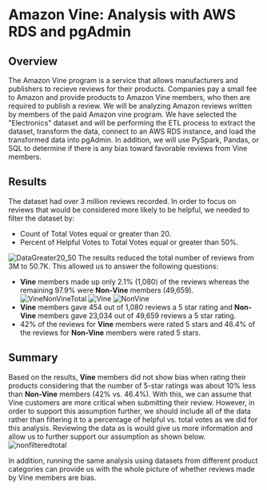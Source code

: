 # Amazon Vine: Analysis with AWS RDS and pgAdmin
## Overview
The Amazon Vine program is a service that allows manufacturers and publishers to recieve reviews for their products. Companies pay a small fee to Amazon and provide products to Amazon Vine members, who then are required to publish a review. We will be analyzing Amazon reviews written by members of the paid Amazon vine program. We have selected the "Electronics" dataset and will be performing the ETL process to extract the dataset, transform the data, connect to an AWS RDS instance, and load the transformed data into pgAdmin. In addition, we will use PySpark, Pandas, or SQL to determine if there is any bias toward favorable reviews from Vine members.

## Results
The dataset had over 3 million reviews recorded. In order to focus on reviews that would be considered more likely to be helpful, we needed to filter the dataset by:
* Count of Total Votes equal or greater than 20.
* Percent of Helpful Votes to Total Votes equal or greater than 50%.

![DataGreater20_50](https://user-images.githubusercontent.com/92230478/152665365-a149dfb2-5112-4bbf-8ad5-a77bf8ee1db0.png)
The results reduced the total number of reviews from 3M to 50.7K. This allowed us to answer the following questions:
* **Vine** members made up only 2.1% (1,080) of the reviews whereas the remaining 97.9% were **Non-Vine** members (49,659).
![VineNonVineTotal](https://user-images.githubusercontent.com/92230478/152665394-d5b65f66-1383-4a16-a377-7fa6445e9529.png)
![Vine](https://user-images.githubusercontent.com/92230478/152665386-1c4c78c0-50c2-4aa9-aafb-a2fc48d5145c.png)
![NonVine](https://user-images.githubusercontent.com/92230478/152665387-b9605e87-17c5-433c-bf3d-1f2094cedf55.png)
* **Vine** members gave 454 out of 1,080 reviews a 5 star rating and **Non-Vine** members gave 23,034 out of 49,659 reviews a 5 star rating.
* 42% of the reviews for **Vine** members were rated 5 stars and 46.4% of the reviews for **Non-Vine** members were rated 5 stars.
## Summary
Based on the results, **Vine** members did not show bias when rating their products considering that the number of 5-star ratings was about 10% less than **Non-Vine** members (42% vs. 46.4%). With this, we can assume that Vine customers are more critical when submitting their review. However, in order to support this assumption further, we should include all of the data rather than filtering it to a percentage of helpful vs. total votes as we did for this analysis. Reviewing the data as is would give us more information and allow us to further support our assumption as shown below.
![nonfilteredtotal](https://user-images.githubusercontent.com/92230478/152665459-63eb131c-fccb-4f28-941b-e3577675b348.png)

In addition, running the same analysis using datasets from different product categories can provide us with the whole picture of whether reviews made by Vine members are bias.
